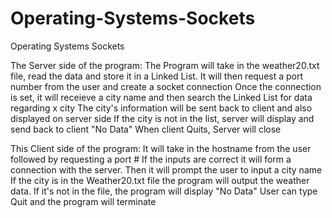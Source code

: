 # Operating-Systems-Sockets
Operating Systems Sockets

The Server side of the program: 
	The Program will take in the weather20.txt file, read the data and store it
    in a Linked List. It will then request a port number from the user and create a socket connection
    Once the connection is set, it will receieve a city name and then search the Linked List for data regarding x city
    The city's information will be sent back to client and also displayed on server side
    If the city is not in the list, server will display and send back to client "No Data"
    When client Quits, Server will close

This Client side of the program:
	It will take in the hostname from the user followed by requesting a port #
	If the inputs are correct it will form a connection with the server. Then it will prompt the user to input a city name
	If the city is in the Weather20.txt file the program will output the weather data. If it's not in the file, the program
	will display "No Data"
	User can type Quit and the program will terminate